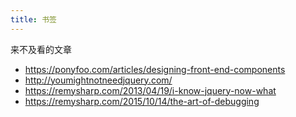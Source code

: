 ```yaml
---
title: 书签
---
```


来不及看的文章

- https://ponyfoo.com/articles/designing-front-end-components
- http://youmightnotneedjquery.com/
- https://remysharp.com/2013/04/19/i-know-jquery-now-what
- https://remysharp.com/2015/10/14/the-art-of-debugging
